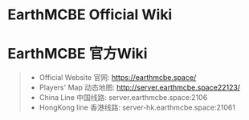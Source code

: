 # EarthMCBE Official Wiki
# EarthMCBE 官方Wiki

> + Official Website 官网: <https://earthmcbe.space/> 
> + Players' Map 动态地图: <http://server.earthmcbe.space22123/>
> + China Line 中国线路: server.earthmcbe.space:2106
> + HongKong line 香港线路: server-hk.earthmcbe.space:21061

